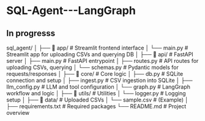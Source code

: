 # SQL-Agent---LangGraph

## In progresss

sql_agent/
│
├── 📁 app/                        # Streamlit frontend interface
│   └── main.py                   # Streamlit app for uploading CSVs and querying DB
│
├── 📁 api/                        # FastAPI server
│   ├── main.py                   # FastAPI entrypoint
│   ├── routes.py                 # API routes for uploading CSVs, querying
│   └── schemas.py                # Pydantic models for requests/responses
│
├── 📁 core/                       # Core logic
│   ├── db.py                     # SQLite connection and setup
│   ├── ingest.py                 # CSV ingestion into SQLite
│   ├── llm_config.py             # LLM and tool configuration
│   └── graph.py                  # LangGraph workflow and logic
│
├── 📁 utils/                      # Utilities
│   └── logger.py                 # Logging setup
│
├── 📁 data/                       # Uploaded CSVs
│   └── sample.csv                # (Example)
│
├── requirements.txt              # Required packages
└── README.md                     # Project overview

